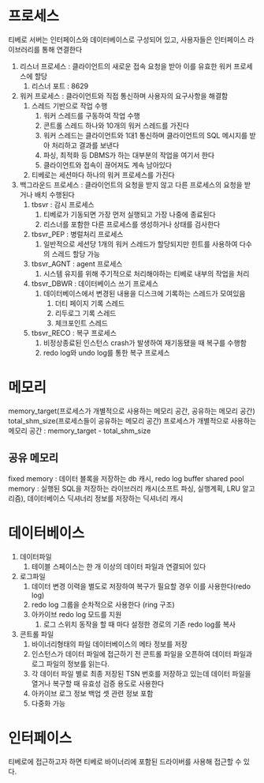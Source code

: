 # 프로세스
티베로 서버는 인터페이스와 데이터베이스로 구성되어 있고, 사용자들은 인터페이스 라이브러리를 통해 연결한다

1. 리스너 프로세스 : 클라이언트의 새로운 접속 요청을 받아 이를 유효한 워커 프로세스에 할당
	1. 리스너 포트 : 8629
2. 워커 프로세스 : 클라이언트와 직접 통신하며 사용자의 요구사항을 해결함
	1. 스레드 기반으로 작업 수행
		1. 워커 스레드를 구동하여 작업 수행
		2. 콘트롤 스레드 하나와 10개의 워커 스레드를 가진다
		3. 워커 스레드는 클라이언트와 1대1 통신하며 클라이언트의 SQL 메시지를 받아 처리하고 결과를 보낸다
		4. 파싱, 최적화 등 DBMS가 하는 대부분의 작업을 여기서 한다
		5. 클라이언트와 접속이 끊어져도 계속 남아있다
	2. 티베로는 세션마다 하나의 워커 프로세스를 가진다
3. 백그라운드 프로세스 : 클라이언트의 요청을 받지 않고 다른 프로세스의 요청을 받거나 배치 수행된다
	1. tbsvr : 감시 프로세스
		1. 티베로가 기동되면 가장 먼저 실행되고 가장 나중에 종료된다
		2. 리스너를 포함한 다른 프로세스를 생성하거나 상태를 검사한다
	2. tbsvr_PEP : 병럴처리 프로세스
		1. 일반적으로 세션당 1개의 워커 스레드가 할당되지만 힌트를 사용하여 다수의 스레드 할당 가능
	3. tbsvr_AGNT : agent 프로세스
		1. 시스템 유지를 위해 주기적으로 처리해야하는 티베로 내부의 작업을 처리
	4. tbsvr_DBWR : 데이터베이스 쓰기 프로세스
		1. 데이터베이스에서 변경된 내용을 디스크에 기록하는 스레드가 모여있음
			1. 더티 페이지 기록 스레드
			2. 리두로그 기록 스레드
			3. 체크포인트 스레드
	5. tbsvr_RECO : 복구 프로세스
		1. 비정상종료된 인스턴스 crash가 발생하여 재기동됐을 때 복구를 수행함
		2. redo log와 undo log를 통한 복구 프로세스


# 메모리
memory_target(프로세스가 개별적으로 사용하는 메모리 공간, 공유하는 메모리 공간)
total_shm_size(프로세스들이 공유하는 메모리 공간)
프로세스가 개별적으로 사용하는 메모리 공간 : memory_target - total_shm_size

## 공유 메모리
fixed memory : 데이터 블록을 저장하는 db 캐시, redo log buffer
shared pool memory : 실행된 SQL을 저장하는 라이브러리 캐시(소프트 파싱, 실행계획, LRU 알고리즘), 데이터베이스 딕셔너리 정보를 저장하는 딕셔너리 캐시

# 데이터베이스 
1. 데이터파일
	1. 테이블 스페이스는 한 개 이상의 데이터 파일과 연결되어 있다
2. 로그파일
	1. 데이터 변경 이력을 별도로 저장하여 복구가 필요할 경우 이를 사용한다(redo log)
	2. redo log 그룹을 순차적으로 사용한다 (ring 구조)
	3. 아카이브 redo log 모드를 지원
		1. 로그 스위치 동작을 할 때 마다 설정한 경로의 기존 redo log를 복사
3. 콘트롤 파일
	1. 바이너리형태의 파일 데이터베이스의 메타 정보를 저장
	2. 인스턴스가 데이터 파일에 접근하기 전 콘트롤 파일을 오픈하여 데이터 파일과 로그 파일의 정보를 읽는다.
	3. 각 데이터 파일 별로 최종 저장된 TSN 번호를 저장하고 있는데 데이터 파일을 열거나 복구할 때 유효성 검증 용도로 사용한다
	4. 아카이브 로그 정보 백업 셋 관련 정보 포함
	5. 다중화 가능

# 인터페이스
티베로에 접근하고자 하면 티베로 바이너리에 포함된 드라이버를 사용해 접근할 수 있다.